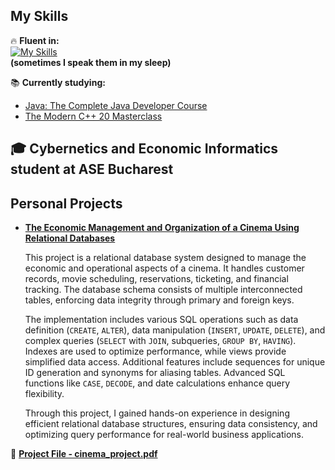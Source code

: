 ## My Skills  

🔥 **Fluent in:**  
[![My Skills](https://skillicons.dev/icons?i=java,python,c,cpp,cs)](https://skillicons.dev)  
**(sometimes I speak them in my sleep)**  

📚 **Currently studying:**  
- [Java: The Complete Java Developer Course](https://www.udemy.com/course/java-the-complete-java-developer-course/learn/lecture/34999022?start=0#overview)  
- [The Modern C++ 20 Masterclass](https://www.udemy.com/course/the-modern-cpp-20-masterclass/learn/lecture/18982960?start=0#overview)  

## 🎓 **Cybernetics and Economic Informatics student at ASE Bucharest**  

## Personal Projects  

- **[The Economic Management and Organization of a Cinema Using Relational Databases](cinema_project.pdf)**

   This project is a relational database system designed to manage the economic and operational aspects of a cinema. It handles customer records, movie scheduling, reservations, ticketing, and financial tracking. The database schema consists of multiple interconnected tables, enforcing data integrity through primary and foreign keys.  

    The implementation includes various SQL operations such as data definition (`CREATE`, `ALTER`), data manipulation (`INSERT`, `UPDATE`, `DELETE`), and complex queries (`SELECT` with `JOIN`, subqueries, `GROUP BY`, `HAVING`). Indexes are used to optimize performance, while views provide simplified data access. Additional features include sequences for unique ID generation and synonyms for aliasing tables. Advanced SQL functions like `CASE`, `DECODE`, and date calculations enhance query flexibility.  

    Through this project, I gained hands-on experience in designing efficient relational database structures, ensuring data consistency, and optimizing query performance for real-world business applications.  

📎 **[Project File - cinema_project.pdf](cinema_project.pdf)**  
